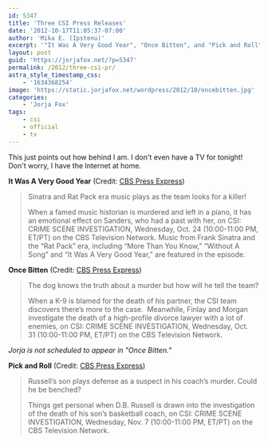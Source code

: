 ```yaml
---
id: 5347
title: 'Three CSI Press Releases'
date: '2012-10-17T11:05:37-07:00'
author: 'Mika E. (Ipstenu)'
excerpt: '"It Was A Very Good Year", "Once Bitten", and "Pick and Roll" are all on the schedule!'
layout: post
guid: 'https://jorjafox.net/?p=5347'
permalink: /2012/three-csi-pr/
astra_style_timestamp_css:
    - '1634368254'
image: 'https://static.jorjafox.net/wordpress/2012/10/oncebitten.jpg'
categories:
    - 'Jorja Fox'
tags:
    - csi
    - official
    - tv
---
```


This just points out how behind I am. I don't even have a TV for tonight! Don't worry, I have the Internet at home.

<strong>It Was A Very Good Year</strong> (Credit: <a href="http://www.cbspressexpress.com/cbs-entertainment/shows/csi-crime-scene-investigation/releases/view?id=33283">CBS Press Express</a>)

<blockquote>
Sinatra and Rat Pack era music plays as the team looks for a killer!

When a famed music historian is murdered and left in a piano, it has an emotional effect on Sanders, who had a past with her, on CSI: CRIME SCENE INVESTIGATION, Wednesday, Oct. 24 (10:00-11:00 PM, ET/PT) on the CBS Television Network.  Music from Frank Sinatra and the “Rat Pack” era, including “More Than You Know,” “Without A Song” and “It Was A Very Good Year,” are featured in the episode.
</blockquote>

<strong>Once Bitten</strong> (Credit: <a href="http://www.cbspressexpress.com/cbs-entertainment/shows/csi-crime-scene-investigation/releases/view?id=33307">CBS Press Express</a>)

<blockquote>The dog knows the truth about a murder but how will he tell the team?

When a K-9 is blamed for the death of his partner, the CSI team discovers there’s more to the case. &nbsp;Meanwhile, Finlay and Morgan investigate the death of a high-profile divorce lawyer with a lot of enemies, on CSI: CRIME SCENE INVESTIGATION,&nbsp;Wednesday, Oct. 31&nbsp;(10:00-11:00 PM, ET/PT) on the CBS Television Network.</blockquote>

<em>Jorja is not scheduled to appear in "Once Bitten."</em>

<strong>Pick and Roll</strong> (Credit: <a href="http://www.cbspressexpress.com/cbs-entertainment/shows/csi-crime-scene-investigation/releases/view?id=33307">CBS Press Express</a>)

<blockquote>
Russell’s son plays defense as a suspect in his coach’s murder.  Could he be benched? 

Things get personal when D.B. Russell is drawn into the investigation of the death of his son’s basketball coach, on CSI: CRIME SCENE INVESTIGATION, Wednesday, Nov. 7 (10:00-11:00 PM, ET/PT) on the CBS Television Network.
</blockquote>